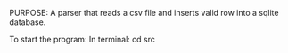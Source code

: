 PURPOSE:
	A parser that reads a csv file and inserts valid row into a sqlite database.

To start the program:
	In terminal:
		cd src